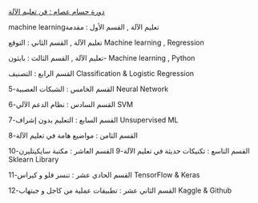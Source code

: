  [دورة حسام عصام : فن تعليم الآلة](https://www.youtube.com/playlist?list=PL6-3IRz2XF5Vf1RAHyBo4tRzT8lEavPhR&app=desktop)
 
machine learningتعليم الآلة , 	 القسم الأول : مقدمة

تعليم الآلة , القسم الثاني : التوقع Machine learning , Regression


تعليم الآلة , القسم الثالث : بايثون- Machine learning , Python

القسم الرابع : التصنيف Classification & Logistic Regression

القسم الخامس : الشبكات العصبية-5 Neural Network

القسم السادس : نظام الدعم الآلي-6 SVM

القسم السابع : التعليم بدون إشراف-7 Unsupervised ML


القسم الثامن : مواضيع هامة في تعليم الآلة-8

القسم التاسع : تكنيكات حديثة في تعليم الآلة-9
القسم العاشر : مكتبة سايكيتليرن-10 Sklearn Library

القسم الحادي عشر : تنسر فلو و كيراس-11 TensorFlow & Keras

القسم الثاني عشر : تطبيقات عملية من كاجل و جيتهاب-12 Kaggle & Github




